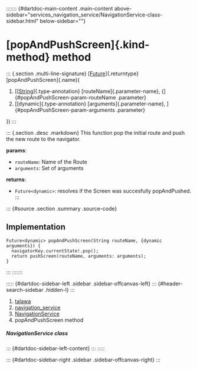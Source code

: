 ::::::: {#dartdoc-main-content .main-content above-sidebar="services_navigation_service/NavigationService-class-sidebar.html" below-sidebar=""}
<div>

# [popAndPushScreen]{.kind-method} method

</div>

::: {.section .multi-line-signature}
[[Future](https://api.flutter.dev/flutter/dart-core/Future-class.html)]{.returntype}
[popAndPushScreen]{.name}(

1.  [[[String](https://api.flutter.dev/flutter/dart-core/String-class.html)]{.type-annotation}
    [routeName]{.parameter-name}, {]{#popAndPushScreen-param-routeName
    .parameter}
2.  [[dynamic]{.type-annotation} [arguments]{.parameter-name},
    ]{#popAndPushScreen-param-arguments .parameter}

})
:::

::: {.section .desc .markdown}
This function pop the initial route and push the new route to the
navigator.

**params**:

-   `routeName`: Name of the Route
-   `arguments`: Set of arguments

**returns**:

-   `Future<dynamic>`: resolves if the Screen was succesfully
    popAndPushed.
:::

::: {#source .section .summary .source-code}
## Implementation

``` language-dart
Future<dynamic> popAndPushScreen(String routeName, {dynamic arguments}) {
  navigatorKey.currentState!.pop();
  return pushScreen(routeName, arguments: arguments);
}
```
:::
:::::::

::::: {#dartdoc-sidebar-left .sidebar .sidebar-offcanvas-left}
::: {#header-search-sidebar .hidden-l}
:::

1.  [talawa](../../index.html)
2.  [navigation_service](../../services_navigation_service/)
3.  [NavigationService](../../services_navigation_service/NavigationService-class.html)
4.  popAndPushScreen method

##### NavigationService class

::: {#dartdoc-sidebar-left-content}
:::
:::::

::: {#dartdoc-sidebar-right .sidebar .sidebar-offcanvas-right}
:::
